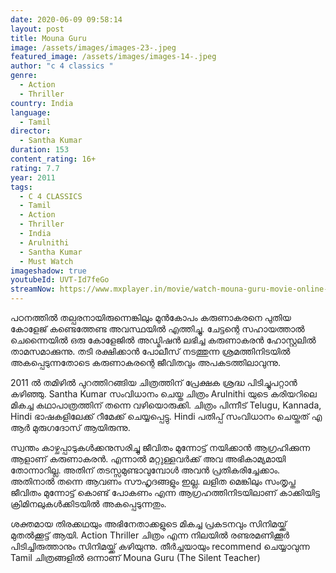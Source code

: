 ```yaml
---
date: 2020-06-09 09:58:14
layout: post
title: Mouna Guru
image: /assets/images/images-23-.jpeg
featured_image: /assets/images/images-14-.jpeg
author: "c 4 classics "
genre:
  - Action
  - Thriller
country: India
language:
  - Tamil
director:
  - Santha Kumar
duration: 153
content_rating: 16+
rating: 7.7
year: 2011
tags:
  - C 4 CLASSICS
  - Tamil
  - Action
  - Thriller
  - India
  - Arulnithi
  - Santha Kumar
  - Must Watch
imageshadow: true
youtubeId: UVT-Id7feGo
streamNow: https://www.mxplayer.in/movie/watch-mouna-guru-movie-online-418bfdfa288a2addea1fceb72fa3d040?watch=true
---
```

പഠനത്തിൽ തല്പരനായിരുന്നെങ്കിലും മുൻകോപം കരുണാകരനെ പുതിയ കോളേജ് കണ്ടെത്തേണ്ട അവസ്ഥയിൽ എത്തിച്ചു. ചേട്ടന്റെ സഹായത്താൽ ചെന്നൈയിൽ ഒരു കോളേജിൽ അഡ്മിഷൻ ലഭിച്ച കരുണാകരൻ ഹോസ്റ്റലിൽ താമസമാക്കുന്നു. തടി രക്ഷിക്കാൻ പോലീസ് നടത്തുന്ന ശ്രമത്തിനിടയിൽ അകപ്പെടുന്നതോടെ കരുണാകരന്റെ  ജീവിതവും അപകടത്തിലാവുന്നു.

2011 ൽ തമിഴിൽ പുറത്തിറങ്ങിയ ചിത്രത്തിന് പ്രേക്ഷക ശ്രദ്ധ പിടിച്ചുപറ്റാൻ കഴിഞ്ഞു. Santha Kumar സംവിധാനം ചെയ്ത ചിത്രം Arulnithi യുടെ കരിയറിലെ മികച്ച കഥാപാത്രത്തിന് തന്നെ വഴിയൊരുക്കി. ചിത്രം പിന്നീട് Telugu, Kannada, Hindi ഭാഷകളിലേക്ക് റീമേക്ക് ചെയ്യപ്പെട്ടു. Hindi പതിപ്പ് സംവിധാനം ചെയ്തത് എ ആർ മുരുഗദോസ് ആയിരുന്നു.

സ്വന്തം കാഴ്ചപ്പാടുകൾക്കനുസരിച്ചു ജീവിതം മുന്നോട്ട് നയിക്കാൻ ആഗ്രഹിക്കുന്ന ആളാണ് കരുണാകരൻ. എന്നാൽ മറ്റുള്ളവർക്ക് അവ അഭികാമ്യമായി തോന്നാറില്ല. അതിന് തടസ്സമുണ്ടാവുമ്പോൾ അവൻ പ്രതികരിച്ചേക്കാം. അതിനാൽ തന്നെ ആവണം സൗഹൃദങ്ങളും ഇല്ല. ലളിത മെങ്കിലും സംതൃപ്ത ജീവിതം മുന്നോട്ട് കൊണ്ട് പോകണം എന്ന ആഗ്രഹത്തിനിടയിലാണ് കാക്കിയിട്ട ക്രിമിനലുകൾക്കിടയിൽ അകപ്പെടുന്നതും. 

ശക്തമായ തിരക്കഥയും അഭിനേതാക്കളുടെ മികച്ച പ്രകടനവും സിനിമയ്ക്ക് മുതൽക്കൂട്ട് ആയി. Action Thriller ചിത്രം എന്ന നിലയിൽ രണ്ടരമണിക്കൂർ പിടിച്ചിരുത്താനും സിനിമയ്ക്ക് കഴിയുന്നു. തീർച്ചയായും recommend ചെയ്യാവുന്ന Tamil ചിത്രങ്ങളിൽ ഒന്നാണ് Mouna Guru (The Silent Teacher)